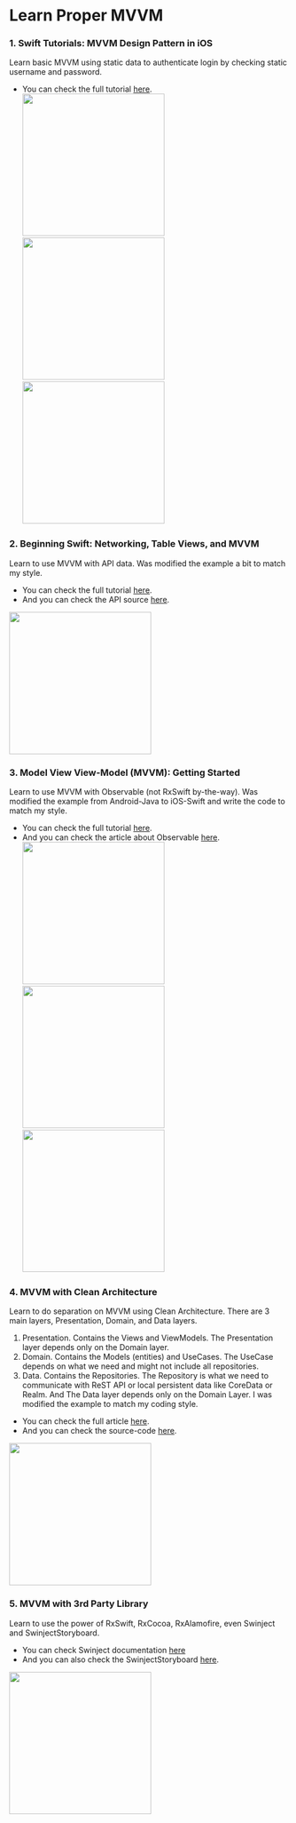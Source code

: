 # Learn Proper MVVM

### 1. Swift Tutorials: MVVM Design Pattern in iOS
Learn basic MVVM using static data to authenticate login by checking static username and password.<br>
* You can check the full tutorial [here](https://www.youtube.com/watch?v=xYWmpSTWjzE).<br>
<img src="MVVM-001/screenshot/preview1.png" width=256 />&nbsp;
<img src="MVVM-001/screenshot/preview2.png" width=256 />&nbsp;
<img src="MVVM-001/screenshot/preview3.png" width=256 />&nbsp;

### 2. Beginning Swift: Networking, Table Views, and MVVM
Learn to use MVVM with API data. Was modified the example a bit to match my style.<br>
* You can check the full tutorial [here](https://www.youtube.com/watch?v=npZALmBV66Q).<br>
* And you can check the API source [here](https://itunes.apple.com/us/rss/topmovies/limit=25/json).<br>
<img src="MVVM-002/screenshot/preview.png" width=256 />

### 3. Model View View-Model (MVVM): Getting Started
Learn to use MVVM with Observable (not RxSwift by-the-way). Was modified the example from Android-Java to iOS-Swift and write the code to match my style.<br>
* You can check the full tutorial [here](https://www.youtube.com/watch?v=ijXjCtCXcN4).<br>
* And you can check the article about Observable [here](https://medium.com/@emaleavil/live-data-in-swift-really-beginner-implementation-14ebef68d7e9).<br>
<img src="MVVM-003/screenshot/preview1.png" width=256 />&nbsp;
<img src="MVVM-003/screenshot/preview2.png" width=256 />&nbsp;
<img src="MVVM-003/screenshot/preview3.png" width=256 />&nbsp;

### 4. MVVM with Clean Architecture 
Learn to do separation on MVVM using Clean Architecture. There are 3 main layers, Presentation, Domain, and Data layers.
1. Presentation. Contains the Views and ViewModels. The Presentation layer depends only on the Domain layer.
2. Domain. Contains the Models (entities) and UseCases. The UseCase depends on what we need and might not include all repositories.
3. Data. Contains the Repositories. The Repository is what we need to communicate with ReST API or local persistent data like CoreData or Realm. And The Data layer depends only on the Domain Layer.
I was modified the example  to match my coding style.<br>
* You can check the full article [here](https://tech.olx.com/clean-architecture-and-mvvm-on-ios-c9d167d9f5b3).<br>
* And you can check the source-code [here](https://github.com/kudoleh/iOS-Clean-Architecture-MVVM).<br>
<img src="MVVM-004/screenshot/preview.png" width=256 />

### 5. MVVM with 3rd Party Library
Learn to use the power of RxSwift, RxCocoa, RxAlamofire, even Swinject and SwinjectStoryboard.
* You can check Swinject documentation [here](https://github.com/Swinject/Swinject)
* And you can also check the SwinjectStoryboard [here](https://github.com/Swinject/SwinjectStoryboard).
<img src="MVVM-005/screenshot/preview.png" width=256 />
